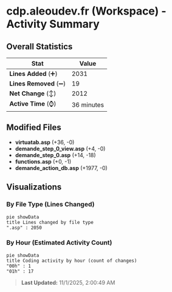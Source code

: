 # cdp.aleoudev.fr (Workspace) - Activity Summary 

## Overall Statistics

| Stat                   | Value                                                             |
| ---------------------- | ----------------------------------------------------------------- |
| **Lines Added** (➕)   | 2031                                          |
| **Lines Removed** (➖) | 19                                        |
| **Net Change** (↕)    | 2012                |
| **Active Time** (⌚)   | 36 minutes |


## Modified Files
- **virtuatab.asp** (+36, -0)
- **demande_step_0_view.asp** (+4, -0)
- **demande_step_0.asp** (+14, -18)
- **functions.asp** (+0, -1)
- **demande_action_db.asp** (+1977, -0)

## Visualizations

### By File Type (Lines Changed)

```mermaid
pie showData
title Lines changed by file type
".asp" : 2050
```

### By Hour (Estimated Activity Count)

```mermaid
pie showData
title Coding activity by hour (count of changes)
"00h" : 1
"01h" : 17
```


> **Last Updated:** 11/1/2025, 2:00:49 AM